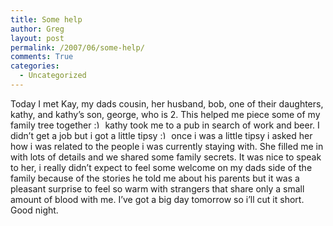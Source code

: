 ```yaml
---
title: Some help
author: Greg
layout: post
permalink: /2007/06/some-help/
comments: True
categories:
  - Uncategorized
---
```

Today I met Kay, my dads cousin, her husband, bob, one of their daughters, kathy, and kathy&#8217;s son, george, who is 2. This helped me piece some of my family tree together <img src="http://gregology.net/wp-includes/images/smilies/simple-smile.png" alt=":)" class="wp-smiley" style="height: 1em; max-height: 1em;" /> kathy took me to a pub in search of work and beer. I didn&#8217;t get a job but i got a little tipsy <img src="http://gregology.net/wp-includes/images/smilies/simple-smile.png" alt=":)" class="wp-smiley" style="height: 1em; max-height: 1em;" /> once i was a little tipsy i asked her how i was related to the people i was currently staying with. She filled me in with lots of details and we shared some family secrets. It was nice to speak to her, i really didn&#8217;t expect to feel some welcome on my dads side of the family because of the stories he told me about his parents but it was a pleasant surprise to feel so warm with strangers that share only a small amount of blood with me. I&#8217;ve got a big day tomorrow so i&#8217;ll cut it short. Good night.